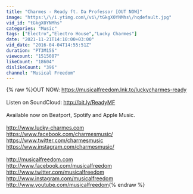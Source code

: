 ```yaml
---
title: "Charmes - Ready ft. Da Professor [OUT NOW]"
image: "https:\/\/i.ytimg.com\/vi\/tGkgX0YNMhs\/hqdefault.jpg"
vid_id: "tGkgX0YNMhs"
categories: "Music"
tags: ["Electro","Electro House","Lucky Charmes"]
date: "2021-11-21T14:10:00+03:00"
vid_date: "2016-04-04T14:55:51Z"
duration: "PT3M15S"
viewcount: "1515087"
likeCount: "18604"
dislikeCount: "396"
channel: "Musical Freedom"
---
```

{% raw %}OUT NOW: <a rel="nofollow" target="blank" href="https://musicalfreedom.lnk.to/luckycharmes-ready">https://musicalfreedom.lnk.to/luckycharmes-ready</a> <br /><br />Listen on SoundCloud: <a rel="nofollow" target="blank" href="http://bit.ly/ReadyMF">http://bit.ly/ReadyMF</a> <br /><br />Available now on Beatport, Spotify and Apple Music.<br /><br /><a rel="nofollow" target="blank" href="http://www.lucky-charmes.com">http://www.lucky-charmes.com</a><br /><a rel="nofollow" target="blank" href="https://www.facebook.com/charmesmusic/">https://www.facebook.com/charmesmusic/</a><br /><a rel="nofollow" target="blank" href="https://www.twitter.com/charmesmusic">https://www.twitter.com/charmesmusic</a><br /><a rel="nofollow" target="blank" href="https://www.instagram.com/charmesmusic/">https://www.instagram.com/charmesmusic/</a><br /><br /><a rel="nofollow" target="blank" href="http://musicalfreedom.com">http://musicalfreedom.com</a><br /><a rel="nofollow" target="blank" href="http://www.facebook.com/musicalfreedom">http://www.facebook.com/musicalfreedom</a><br /><a rel="nofollow" target="blank" href="http://www.twitter.com/musicalfreedom">http://www.twitter.com/musicalfreedom</a><br /><a rel="nofollow" target="blank" href="http://www.instagram.com/musicalfreedom">http://www.instagram.com/musicalfreedom</a><br /><a rel="nofollow" target="blank" href="http://www.youtube.com/musicalfreedom">http://www.youtube.com/musicalfreedom</a>{% endraw %}
